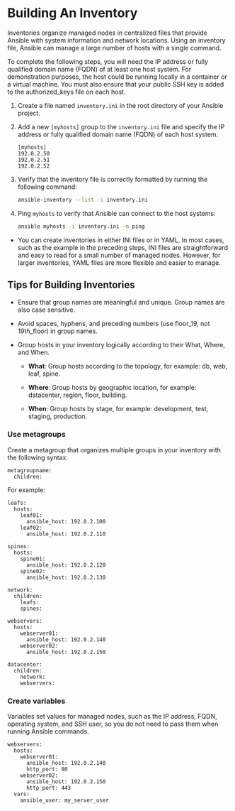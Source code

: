 # Building An Inventory

Inventories organize managed nodes in centralized files that provide Ansible with system information and network locations. Using an inventory file, Ansible can manage a large number of hosts with a single command.

To complete the following steps, you will need the IP address or fully qualified domain name (FQDN) of at least one host system. For demonstration purposes, the host could be running locally in a container or a virtual machine. You must also ensure that your public SSH key is added to the authorized_keys file on each host.

1. Create a file named `inventory.ini` in the root directory of your Ansible project.

2. Add a new `[myhosts]` group to the `inventory.ini` file  and specify the IP address or fully qualified domain name (FQDN) of each host system.

    ```plaintext
    [myhosts]
    192.0.2.50
    192.0.2.51
    192.0.2.52
    ```

3. Verify that the inventory file is correctly formatted by running the following command:

    ```bash
    ansible-inventory --list -i inventory.ini
    ```

4. Ping `myhosts` to verify that Ansible can connect to the host systems:

    ```bash
    ansible myhosts -i inventory.ini -m ping
    ```

- You can create inventories in either INI files or in YAML. In most cases, such as the example in the preceding steps, INI files are straightforward and easy to read for a small number of managed nodes. However, for larger inventories, YAML files are more flexible and easier to manage.

## Tips for Building Inventories

- Ensure that group names are meaningful and unique. Group names are also case sensitive.

- Avoid spaces, hyphens, and preceding numbers (use floor_19, not 19th_floor) in group names.

- Group hosts in your inventory logically according to their What, Where, and When.

  - **What**: Group hosts according to the topology, for example: db, web, leaf, spine.

  - **Where**: Group hosts by geographic location, for example: datacenter, region, floor, building.

  - **When**: Group hosts by stage, for example: development, test, staging, production.

### Use metagroups

Create a metagroup that organizes multiple groups in your inventory with the following syntax:

```plaintext
metagroupname:
  children:
```

For example:

```plaintext
leafs:
  hosts:
    leaf01:
      ansible_host: 192.0.2.100
    leaf02:
      ansible_host: 192.0.2.110

spines:
  hosts:
    spine01:
      ansible_host: 192.0.2.120
    spine02:
      ansible_host: 192.0.2.130

network:
  children:
    leafs:
    spines:

webservers:
  hosts:
    webserver01:
      ansible_host: 192.0.2.140
    webserver02:
      ansible_host: 192.0.2.150

datacenter:
  children:
    network:
    webservers:
```

### Create variables

Variables set values for managed nodes, such as the IP address, FQDN, operating system, and SSH user, so you do not need to pass them when running Ansible commands.

```plaintext
webservers:
  hosts:
    webserver01:
      ansible_host: 192.0.2.140
      http_port: 80
    webserver02:
      ansible_host: 192.0.2.150
      http_port: 443
  vars:
    ansible_user: my_server_user
```
